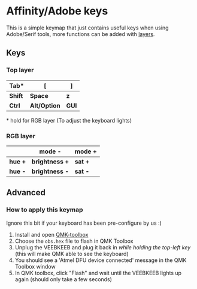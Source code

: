 # Affinity/Adobe keys

This is a simple keymap that just contains useful keys when using Adobe/Serif tools, more functions can be added with [layers](https://thomasbaart.nl/2018/12/06/qmk-basics-how-to-add-a-layer-to-your-keymap/).
## Keys

### Top layer

|   Tab*  |   [  |   ]  |
|------|------|------|
|   **Shift**  |   **Space** |   **z**  |
|   **Ctrl**  |   **Alt/Option**  |   **GUI**  |


  \* hold for RGB layer (To adjust the keyboard lights)

### RGB layer

|  | **mode -**  | mode + |
|------|------|------|
| **hue +**  | **brightness +**| **sat +**  |
| **hue -**  | **brightness -**  | **sat -**  |


  
## Advanced

### How to apply this keymap
  
Ignore this bit if your keyboard has been pre-configure by us :)

  1) Install and open [QMK-toolbox](https://github.com/qmk/qmk_toolbox/releases)
  2) Choose the `obs.hex` file to flash in QMK Toolbox
  3) Unplug the VEEBKEEB and plug it back in *while holding the top-left key* (this will make QMK able to see the keyboard)
  4) You should see a 'Atmel DFU device connected' message in the QMK Toolbox window
  5) In QMK toolbox, click "Flash" and wait until the VEEBKEEB lights up again (should only take a few seconds)
